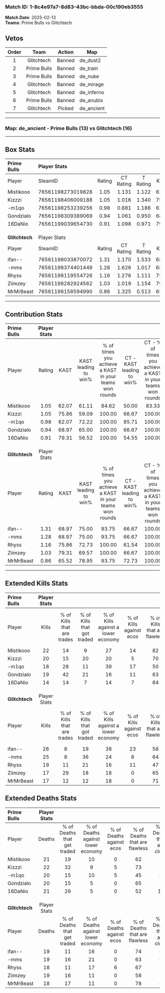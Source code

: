 ### Match ID: 1-8c4e97a7-8d83-43bc-bbda-00c190eb3555  
**Match Date**: 2025-02-13  
**Teams**: Prime Bulls vs Glitchtech  

## Vetos  

| Order | Team | Action | Map |
| :---: | :--: | :----: | --- |
| 1 | Glitchtech | Banned | de_dust2 |
| 2 | Prime Bulls | Banned | de_train |
| 3 | Prime Bulls | Banned | de_nuke |
| 4 | Glitchtech | Banned | de_mirage |
| 5 | Glitchtech | Banned | de_inferno |
| 6 | Prime Bulls | Banned | de_anubis |
| 7 | Glitchtech | Picked | de_ancient |

---  

### **Map**: de_ancient - Prime Bulls (13) vs Glitchtech (16)  
---  

## Box Stats  

| **Prime Bulls** | Player Stats      |        |           |          |       |      |       |         |        |      |     |
| :- | :- | :-: | :-: | :-: | :-: | :-: | :-: | :-: | :-: | :-: | :-: |
| Player          | SteamID           | Rating | CT Rating | T Rating | KAST  | ADR  | Kills | Assists | Deaths | K/D  | HS% |
| Mistikooo       | 76561198273019828 |  1.05  |   1.131   |  1.122   | 62.07 | 79.7 |  22   |    4    |   21   | 1.05 | 40  |
| Kizzzi          | 76561198406009188 |  1.05  |   1.016   |  1.340   | 75.86 | 72.0 |  20   |    5    |   22   | 0.91 | 55  |
| -m1qo           | 76561198253239256 |  0.98  |   0.881   |  1.186   | 62.07 | 85.3 |  18   |    8    |   20   | 0.90 | 44  |
| Gondzialo       | 76561198309389069 |  0.94  |   1.061   |  0.950   | 68.97 | 52.7 |  19   |    3    |   20   | 0.95 | 42  |
| 16DaNio         | 76561199039654730 |  0.91  |   1.098   |  0.971   | 79.31 | 61.2 |  14   |   13    |   21   | 0.67 | 42  |
|                 |                   |        |           |          |       |      |       |         |        |      |     |
|                 |                   |        |           |          |       |      |       |         |        |      |     |
|                 |                   |        |           |          |       |      |       |         |        |      |     |
| **Glitchtech**  | Player Stats      |        |           |          |       |      |       |         |        |      |     |
| Player          | SteamID           | Rating | CT Rating | T Rating | KAST  | ADR  | Kills | Assists | Deaths | K/D  | HS% |
| ifan--          | 76561198033870072 |  1.31  |   1.170   |  1.533   | 68.97 | 91.8 |  26   |    6    |   19   | 1.37 | 61  |
| -mms            | 76561198374401449 |  1.28  |   1.626   |  1.017   | 68.97 | 95.5 |  25   |    3    |   19   | 1.32 | 32  |
| Rhyss           | 76561198119554726 |  1.16  |   1.276   |  1.111   | 75.86 | 84.6 |  19   |   11    |   18   | 1.06 | 68  |
| Ziimzey         | 76561198282924562 |  1.03  |   1.019   |  1.154   | 79.31 | 65.5 |  17   |    6    |   19   | 0.89 | 88  |
| MrMrBeast       | 76561198158594990 |  0.86  |   1.325   |  0.513   | 65.52 | 45.6 |  17   |    1    |   18   | 0.94 | 41  |
---  

## Contribution Stats  

| **Prime Bulls** | Player Stats |       |                      |                                                        |                           |                                                             |                          |                                                            |
| :- | :-: | :-: | :-: | :-: | :-: | :-: | :-: | :-: |
| Player          |    Rating    | KAST  | KAST leading to win% | % of times you achieve a KAST in your teams won rounds | CT - KAST leading to win% | CT - % of times you achieve a KAST in your teams won rounds | T - KAST leading to win% | T - % of times you achieve a KAST in your teams won rounds |
| Mistikooo       |     1.05     | 62.07 |        61.11         |                         84.62                          |           50.00           |                            83.33                            |          75.00           |                           85.71                            |
| Kizzzi          |     1.05     | 75.86 |        59.09         |                         100.00                         |           66.67           |                           100.00                            |          53.85           |                           100.00                           |
| -m1qo           |     0.98     | 62.07 |        72.22         |                         100.00                         |           85.71           |                           100.00                            |          63.64           |                           100.00                           |
| Gondzialo       |     0.94     | 68.97 |        65.00         |                         100.00                         |           66.67           |                           100.00                            |          63.64           |                           100.00                           |
| 16DaNio         |     0.91     | 79.31 |        56.52         |                         100.00                         |           54.55           |                           100.00                            |          58.33           |                           100.00                           |
|                 |              |       |                      |                                                        |                           |                                                             |                          |                                                            |
|                 |              |       |                      |                                                        |                           |                                                             |                          |                                                            |
|                 |              |       |                      |                                                        |                           |                                                             |                          |                                                            |
| **Glitchtech**  | Player Stats |       |                      |                                                        |                           |                                                             |                          |                                                            |
| Player          |    Rating    | KAST  | KAST leading to win% | % of times you achieve a KAST in your teams won rounds | CT - KAST leading to win% | CT - % of times you achieve a KAST in your teams won rounds | T - KAST leading to win% | T - % of times you achieve a KAST in your teams won rounds |
| ifan--          |     1.31     | 68.97 |        75.00         |                         93.75                          |           66.67           |                           100.00                            |          87.50           |                           87.50                            |
| -mms            |     1.28     | 68.97 |        75.00         |                         93.75                          |           66.67           |                           100.00                            |          87.50           |                           87.50                            |
| Rhyss           |     1.16     | 75.86 |        72.73         |                         100.00                         |           61.54           |                           100.00                            |          88.89           |                           100.00                           |
| Ziimzey         |     1.03     | 79.31 |        69.57         |                         100.00                         |           66.67           |                           100.00                            |          72.73           |                           100.00                           |
| MrMrBeast       |     0.86     | 65.52 |        78.95         |                         93.75                          |           72.73           |                           100.00                            |          87.50           |                           87.50                            |
---  

## Extended Kills Stats  

| **Prime Bulls** | Player Stats |                            |                            |                                    |                         |                              |                                 |                                       |                    |           |
| :- | :-: | :-: | :-: | :-: | :-: | :-: | :-: | :-: | :-: | :-: |
| Player          |    Kills     | % of Kills that are trades | % of Kills that got traded | % of Kills against a lower economy | % of Kills against ecos | % of Kills that are flawless | % of Kills that are close duels | % of Kills that are assisted by flash | Pistol Round Kills | AWP Kills |
| Mistikooo       |      22      |             14             |             9              |                 27                 |           14            |              82              |                0                |                   0                   |         3          |     0     |
| Kizzzi          |      20      |             15             |             20             |                 20                 |            5            |              70              |                5                |                   0                   |         2          |     6     |
| -m1qo           |      18      |             28             |             11             |                 39                 |           17            |              50              |                0                |                   0                   |         1          |     0     |
| Gondzialo       |      19      |             42             |             21             |                 16                 |           11            |              63              |                0                |                   0                   |         0          |     0     |
| 16DaNio         |      14      |             14             |             7              |                 14                 |            7            |              64              |                7                |                   0                   |         2          |     0     |
|                 |              |                            |                            |                                    |                         |                              |                                 |                                       |                    |           |
|                 |              |                            |                            |                                    |                         |                              |                                 |                                       |                    |           |
|                 |              |                            |                            |                                    |                         |                              |                                 |                                       |                    |           |
| **Glitchtech**  | Player Stats |                            |                            |                                    |                         |                              |                                 |                                       |                    |           |
| Player          |    Kills     | % of Kills that are trades | % of Kills that got traded | % of Kills against a lower economy | % of Kills against ecos | % of Kills that are flawless | % of Kills that are close duels | % of Kills that are assisted by flash | Pistol Round Kills | AWP Kills |
| ifan--          |      26      |             8              |             19             |                 38                 |           23            |              58              |                8                |                   4                   |         0          |     0     |
| -mms            |      25      |             8              |             36             |                 24                 |            8            |              64              |                4                |                  12                   |         0          |     1     |
| Rhyss           |      19      |             11             |             21             |                 16                 |           11            |              47              |                5                |                  16                   |         2          |     1     |
| Ziimzey         |      17      |             29             |             18             |                 18                 |            0            |              65              |                6                |                   0                   |         0          |     0     |
| MrMrBeast       |      17      |             12             |             12             |                 18                 |            0            |              71              |                6                |                   0                   |         3          |    12     |
## Extended Deaths Stats  

| **Prime Bulls** | Player Stats |                             |                                   |                          |                               |                            |                           |               |
| :- | :-: | :-: | :-: | :-: | :-: | :-: | :-: | :-: |
| Player          |    Deaths    | % of Deaths that get traded | % of Deaths against lower economy | % of Deaths against ecos | % of Deaths that are flawless | % of Deaths that are close | % of Deaths while blinded | Deaths to AWP |
| Mistikooo       |      21      |             19              |                10                 |            0             |              62               |             5              |             0             |       4       |
| Kizzzi          |      22      |             32              |                 9                 |            5             |              73               |             9              |             9             |       1       |
| -m1qo           |      20      |             15              |                10                 |            5             |              45               |             0              |             0             |       2       |
| Gondzialo       |      20      |             15              |                 5                 |            0             |              65               |             5              |             5             |       6       |
| 16DaNio         |      21      |             29              |                 5                 |            0             |              52               |             10             |            19             |       1       |
|                 |              |                             |                                   |                          |                               |                            |                           |               |
|                 |              |                             |                                   |                          |                               |                            |                           |               |
|                 |              |                             |                                   |                          |                               |                            |                           |               |
| **Glitchtech**  | Player Stats |                             |                                   |                          |                               |                            |                           |               |
| Player          |    Deaths    | % of Deaths that get traded | % of Deaths against lower economy | % of Deaths against ecos | % of Deaths that are flawless | % of Deaths that are close | % of Deaths while blinded | Deaths to AWP |
| ifan--          |      19      |             11              |                16                 |            0             |              74               |             0              |             0             |       2       |
| -mms            |      19      |             16              |                21                 |            0             |              63               |             0              |             0             |       1       |
| Rhyss           |      18      |             11              |                17                 |            6             |              67               |             6              |             0             |       0       |
| Ziimzey         |      19      |             16              |                11                 |            0             |              58               |             5              |             0             |       0       |
| MrMrBeast       |      18      |             17              |                11                 |            0             |              78               |             0              |             0             |       3       |
